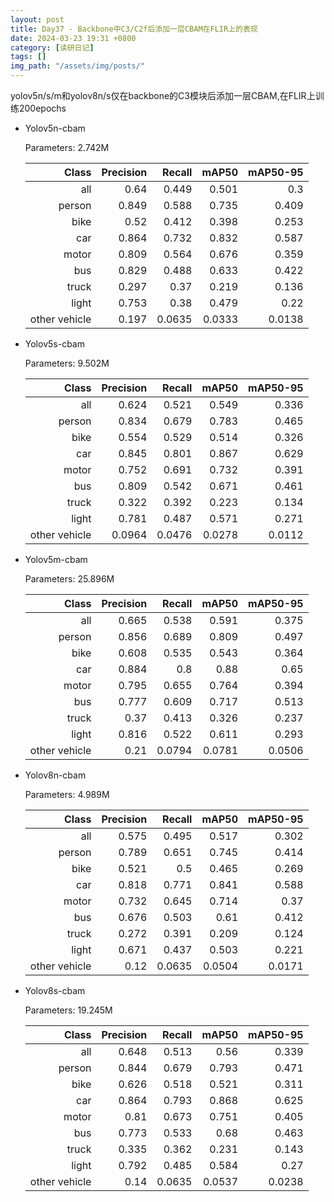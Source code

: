 ```yaml
---
layout: post
title: Day37 - Backbone中C3/C2f后添加一层CBAM在FLIR上的表现
date: 2024-03-23 19:31 +0800
category: [读研日记]
tags: []
img_path: "/assets/img/posts/"
---
```


yolov5n/s/m和yolov8n/s仅在backbone的C3模块后添加一层CBAM,在FLIR上训练200epochs

- Yolov5n-cbam

    Parameters: 2.742M

    |                Class|  Precision|     Recall|      mAP50|   mAP50-95|
    |                 ---:|       ---:|       ---:|       ---:|       ---:|
    |                  all|       0.64|      0.449|      0.501|        0.3|
    |               person|      0.849|      0.588|      0.735|      0.409|
    |                 bike|       0.52|      0.412|      0.398|      0.253|
    |                  car|      0.864|      0.732|      0.832|      0.587|
    |                motor|      0.809|      0.564|      0.676|      0.359|
    |                  bus|      0.829|      0.488|      0.633|      0.422|
    |                truck|      0.297|       0.37|      0.219|      0.136|
    |                light|      0.753|       0.38|      0.479|       0.22|
    |        other vehicle|      0.197|     0.0635|     0.0333|     0.0138|

- Yolov5s-cbam

    Parameters: 9.502M

    |                Class|  Precision|     Recall|      mAP50|   mAP50-95|
    |                 ---:|       ---:|       ---:|       ---:|       ---:|
    |                  all|      0.624|      0.521|      0.549|      0.336|
    |               person|      0.834|      0.679|      0.783|      0.465|
    |                 bike|      0.554|      0.529|      0.514|      0.326|
    |                  car|      0.845|      0.801|      0.867|      0.629|
    |                motor|      0.752|      0.691|      0.732|      0.391|
    |                  bus|      0.809|      0.542|      0.671|      0.461|
    |                truck|      0.322|      0.392|      0.223|      0.134|
    |                light|      0.781|      0.487|      0.571|      0.271|
    |        other vehicle|     0.0964|     0.0476|     0.0278|     0.0112|

- Yolov5m-cbam

    Parameters: 25.896M

    |                Class|  Precision|     Recall|      mAP50|   mAP50-95|
    |                 ---:|       ---:|       ---:|       ---:|       ---:|
    |                  all|      0.665|      0.538|      0.591|      0.375|
    |               person|      0.856|      0.689|      0.809|      0.497|
    |                 bike|      0.608|      0.535|      0.543|      0.364|
    |                  car|      0.884|        0.8|       0.88|       0.65|
    |                motor|      0.795|      0.655|      0.764|      0.394|
    |                  bus|      0.777|      0.609|      0.717|      0.513|
    |                truck|       0.37|      0.413|      0.326|      0.237|
    |                light|      0.816|      0.522|      0.611|      0.293|
    |        other vehicle|       0.21|     0.0794|     0.0781|     0.0506|

- Yolov8n-cbam

    Parameters: 4.989M

    |                Class|  Precision|     Recall|      mAP50|   mAP50-95|
    |                 ---:|       ---:|       ---:|       ---:|       ---:|
    |                  all|      0.575|      0.495|      0.517|      0.302|
    |               person|      0.789|      0.651|      0.745|      0.414|
    |                 bike|      0.521|        0.5|      0.465|      0.269|
    |                  car|      0.818|      0.771|      0.841|      0.588|
    |                motor|      0.732|      0.645|      0.714|       0.37|
    |                  bus|      0.676|      0.503|       0.61|      0.412|
    |                truck|      0.272|      0.391|      0.209|      0.124|
    |                light|      0.671|      0.437|      0.503|      0.221|
    |        other vehicle|       0.12|     0.0635|     0.0504|     0.0171|

- Yolov8s-cbam

    Parameters: 19.245M

    |                Class|  Precision|     Recall|      mAP50|   mAP50-95|
    |                 ---:|       ---:|       ---:|       ---:|       ---:|
    |                  all|      0.648|      0.513|       0.56|      0.339|
    |               person|      0.844|      0.679|      0.793|      0.471|
    |                 bike|      0.626|      0.518|      0.521|      0.311|
    |                  car|      0.864|      0.793|      0.868|      0.625|
    |                motor|       0.81|      0.673|      0.751|      0.405|
    |                  bus|      0.773|      0.533|       0.68|      0.463|
    |                truck|      0.335|      0.362|      0.231|      0.143|
    |                light|      0.792|      0.485|      0.584|       0.27|
    |        other vehicle|       0.14|     0.0635|     0.0537|     0.0238|
